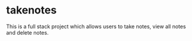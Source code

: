 # takenotes
This is a full stack project which allows users to take notes, view all notes and delete notes.
